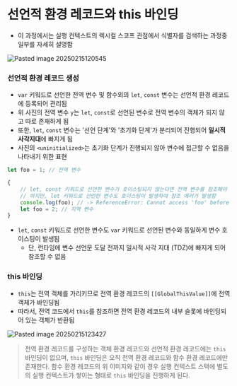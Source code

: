 # 선언적 환경 레코드와 this 바인딩

* 이 과정에서는 실행 컨텍스트의 렉시컬 스코프 관점에서 식별자를 검색하는 과정중 일부를 자세히 설명함

![Pasted image 20250215120545](https://github.com/user-attachments/assets/4500fd15-e44a-47b5-ae52-6704c757694c)

### 선언적 환경 레코드 생성

* `var` 키워드로 선언한 전역 변수 및 함수외의 `let`, `const` 변수는 선언적 환경 레코드에 등록되어 관리됨
* 위 사진의 전역 변수 `y`는 `let`, `const`로 선언된 변수로 전역 변수의 객체가 되지 않고 따로 존재하게 됨
* 또한, `let`, `const` 변수는 '선언 단계'와 '초기화 단계'가 분리되어 진행되어 **일시적 사각지대**에 빠지게 됨
* 사진의 `<uninitialized>`는 초기화 단계가 진행되지 않아 변수에 접근할 수 없음을 나타내기 위한 표현

```js
let foo = 1; // 전역 변수

{
	// let, const 키워드로 선언한 변수가 호이스팅되지 않는다면 전역 변수를 참조해야 함
	// 하지만, let 키워드로 선언한 변수도 호이스팅이 발생하여 참조 에러가 발생함
	console.log(foo); // -> ReferenceError: Cannot access 'foo' before init...
	let foo = 2; // 지역 변수
}
```

* `let`, `const` 키워드로 선언한 변수도 `var` 키워드로 선언된 변수와 동일하게 변수 호이스팅이 발생됨
	* 단, 런타임에 변수 선언문 도달 전까지 일시적 사각 지대 (TDZ)에 빠지게 되어 참조할 수 없음

### this 바인딩

* `this`는 전역 객체를 가리키므로 전역 환경 레코드의 `[[GlobalThisValue]]`에 전역 객체가 바인딩됨
* 따라서, 전역 코드에서 `this`를 참조하면 전역 환경 레코드의 내부 슬롯에 바인딩되어 있는 객체가 반환됨

![Pasted image 20250215123427](https://github.com/user-attachments/assets/7aa74bd8-a35d-49cb-845b-724587380c4c)

> 전역 환경 레코드를 구성하는 객체 환경 레코드와 선언적 환경 레코드에는 `this` 바인딩이 없으며, `this` 바인딩은 오직 전역 환경 레코드와 함수 환경 레코드에만 존재한다. 함수 환경 레코드의 위 이미지와 같이 경우 실행 컨텍스트 스택에 별도의 실행 컨텍스트가 쌓이는 형태로 `this` 바인딩을 진행하게 된다.